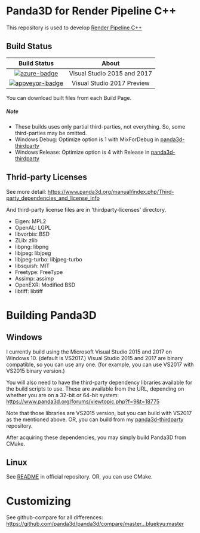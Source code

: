 # Panda3D for Render Pipeline C++

This repository is used to develop [Render Pipeline C++](https://github.com/bluekyu/render_pipeline_cpp)



## Build Status
| Build Status                       | About                       |
| :--------------------------------: | :-------------------------: |
| [![azure-badge]][azure-link]       | Visual Studio 2015 and 2017 |
| [![appveyor-badge]][appveyor-link] | Visual Studio 2017 Preview  |

[azure-badge]: https://dev.azure.com/bluekyu/rpcpp-devops/_apis/build/status/panda3d/panda3d "Azure build status"
[azure-link]: https://dev.azure.com/bluekyu/rpcpp-devops/_build/latest?definitionId=3 "Azure build link"
[appveyor-badge]: https://ci.appveyor.com/api/projects/status/dti693iydj981tu5/branch/master?svg=true "AppVeyor build status"
[appveyor-link]: https://ci.appveyor.com/project/bluekyu/panda3d/branch/master "AppVeyor build link"

You can download built files from each Build Page.



##### Note
- These builds uses only partial third-parties, not everything. So, some third-parties may be omitted.
- Windows Debug: Optimize option is 1 with MixForDebug in [panda3d-thirdparty](https://github.com/bluekyu/panda3d-thirdparty)
- Windows Release: Optimize option is 4 with Release in [panda3d-thirdparty](https://github.com/bluekyu/panda3d-thirdparty)



## Thrid-party Licenses
See more detail: https://www.panda3d.org/manual/index.php/Third-party_dependencies_and_license_info

And third-party license files are in 'thirdparty-licenses' directory.

- Eigen: MPL2
- OpenAL: LGPL
- libvorbis: BSD
- ZLib: zlib
- libpng: libpng
- libjpeg: libjpeg
- libjpeg-turbo: libjpeg-turbo
- libsquish: MIT
- Freetype: FreeType
- Assimp: assimp
- OpenEXR: Modified BSD
- libtiff: libtiff



# Building Panda3D
## Windows

I currently build using the Microsoft Visual Studio 2015 and 2017 on Windows 10. (default is VS2017.)
Visual Studio 2015 and 2017 are binary compatible, so you can use any one.
(for example, you can use VS2017 with VS2015 binary version.)

You will also need to have the third-party dependency libraries available for
the build scripts to use. These are available from the URL,
depending on whether you are on a 32-bit or 64-bit system:
https://www.panda3d.org/forums/viewtopic.php?f=9&t=18775

Note that those libraries are VS2015 version, but you can build with VS2017 as the mentioned above.
OR, you can build from my [panda3d-thirdparty](https://github.com/bluekyu/panda3d-thirdparty) repository.

After acquiring these dependencies, you may simply build Panda3D from CMake.

## Linux

See [README](https://github.com/panda3d/panda3d) in official repository. OR, you can use CMake.



# Customizing

See github-compare for all differences:
https://github.com/panda3d/panda3d/compare/master...bluekyu:master
